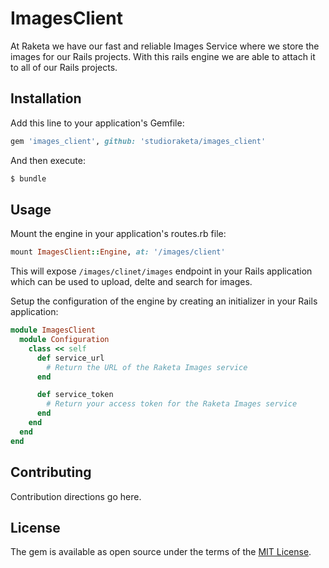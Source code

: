 # ImagesClient
At Raketa we have our fast and reliable Images Service where we store the images for our Rails projects.
With this rails engine we are able to attach it to all of our Rails projects.

## Installation
Add this line to your application's Gemfile:

```ruby
gem 'images_client', github: 'studioraketa/images_client'
```

And then execute:
```bash
$ bundle
```

## Usage

Mount the engine in your application's routes.rb file:
```ruby
mount ImagesClient::Engine, at: '/images/client'
```
This will expose `/images/clinet/images` endpoint in your Rails application which can be used to upload, delte and search for images.

Setup the configuration of the engine by creating an initializer in your Rails application:
```ruby
module ImagesClient
  module Configuration
    class << self
      def service_url
        # Return the URL of the Raketa Images service
      end

      def service_token
        # Return your access token for the Raketa Images service
      end
    end
  end
end
```

## Contributing
Contribution directions go here.

## License
The gem is available as open source under the terms of the [MIT License](https://opensource.org/licenses/MIT).
